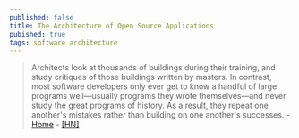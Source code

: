 ```yaml
---
published: false
title: The Architecture of Open Source Applications
pubished: true
tags: software architecture
---
```

> Architects look at thousands of buildings during their training, and study critiques of those buildings written by masters. In contrast, most software developers only ever get to know a handful of large programs well—usually programs they wrote themselves—and never study the great programs of history. As a result, they repeat one another's mistakes rather than building on one another's successes. - [Home](http://www.aosabook.org/en/index.html) - [\[HN\]](https://news.ycombinator.com/item?id=20731206)
